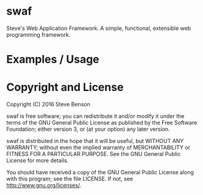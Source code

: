 # swaf

Steve's Web Application Framework. A simple, functional, extensible web
programming framework.

# Examples / Usage

# Copyright and License

Copyright (C) 2016 Steve Benson

swaf is free software; you can redistribute it and/or modify it under
the terms of the GNU General Public License as published by the Free
Software Foundation; either version 3, or (at your option) any later
version.

swaf is distributed in the hope that it will be useful, but WITHOUT ANY
WARRANTY; without even the implied warranty of MERCHANTABILITY or FITNESS
FOR A PARTICULAR PURPOSE.  See the GNU General Public License for more
details.

You should have received a copy of the GNU General Public License along with
this program; see the file LICENSE.  If not, see <http://www.gnu.org/licenses/>.
